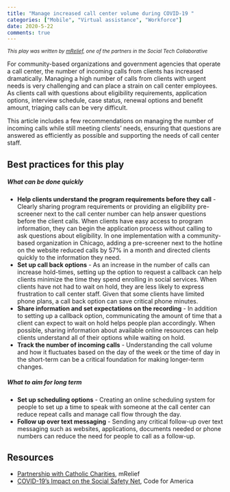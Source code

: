 ```yaml
---
title: "Manage increased call center volume during COVID-19 "
categories: ["Mobile", "Virtual assistance", "Workforce"]
date: 2020-5-22
comments: true
---
```


<small><i>This play was written by [mRelief](https://mrelief.com/), one of the partners in the Social Tech Collaborative</i></small>

For community-based organizations and government agencies that operate a call center, the number of incoming calls from clients has increased dramatically. Managing a high number of calls from clients with urgent needs is very challenging and can place a strain on call center employees. As clients call with questions about eligibility requirements, application options, interview schedule, case status, renewal options and benefit amount, triaging calls can be very difficult. 

This article includes a few recommendations on managing the number of incoming calls while still meeting clients’ needs, ensuring that questions are answered as efficiently as possible and supporting the needs of call center staff. 
 

## Best practices for this play
##### What can be done quickly

* **Help clients understand the program requirements before they call** - Clearly sharing program requirements or providing an eligibility pre-screener next to the call center number can help answer questions before the client calls. When clients have easy access to program information, they can begin the application process without calling to ask questions about eligibility. In one implementation with a community-based organization in Chicago, adding a pre-screener next to the hotline on the website reduced calls by 57% in a month and directed clients quickly to the information they need. 
* **Set up call back options** - As an increase in the number of calls can increase hold-times, setting up the option to request a callback can help clients minimize the time they spend enrolling in social services. When clients have not had to wait on hold, they are less likely to express frustration to call center staff.  Given that some clients have limited phone plans, a call back option can save critical phone minutes.
* **Share information and set expectations on the recording** - In addition to setting up a callback option, communicating the amount of time that a client can expect to wait on hold helps people plan accordingly. When possible, sharing information about available online resources can help clients understand all of their options while waiting on hold. 
* **Track the number of incoming calls** - Understanding the call volume and how it fluctuates based on the day of the week or the time of day in the short-term can be a critical foundation for making longer-term changes.  

##### What to aim for long term

* **Set up scheduling options** - Creating an online scheduling system for people to set up a time to speak with someone at the call center can reduce repeat calls and manage call flow through the day.
* **Follow up over text messaging** - Sending any critical follow-up over text messaging such as websites, applications, documents needed or phone numbers can reduce the need for people to call as a follow-up. 



## Resources

* [Partnership with Catholic Charities](https://www.mrelief.com/blog/announcement_from_catholic_charities), mRelief
* [COVID-19’s Impact on the Social Safety Net](https://www.codeforamerica.org/news/covid-19s-impact-on-the-social-safety-net), Code for America